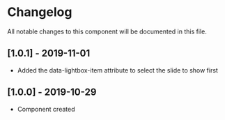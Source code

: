 # Changelog
All notable changes to this component will be documented in this file.

## [1.0.1] - 2019-11-01
- Added the data-lightbox-item attribute to select the slide to show first

## [1.0.0] - 2019-10-29
- Component created
